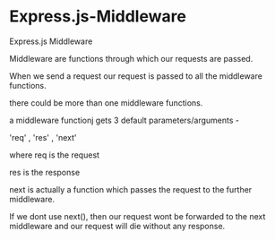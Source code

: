 # Express.js-Middleware
Express.js Middleware


Middleware are functions through which our requests are passed.

When we send a request our request is passed to all the middleware functions.

there could be more than one middleware functions.

a middleware functionj gets 3 default parameters/arguments -

'req' , 'res' , 'next'

where req is the request

res is the response

next is actually a function which passes the request to the further middleware.

If we dont use next(), then our request wont be forwarded to the next middleware and our request will die without any response.
